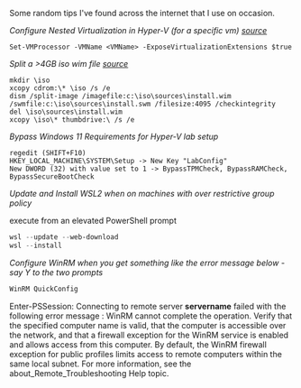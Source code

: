 Some random tips I've found across the internet that I use on occasion.

*Configure Nested Virtualization in Hyper-V (for a specific vm) [source](https://docs.microsoft.com/en-us/virtualization/hyper-v-on-windows/user-guide/nested-virtualization)*

```
Set-VMProcessor -VMName <VMName> -ExposeVirtualizationExtensions $true
```

*Split a >4GB iso wim file [source](https://www.neowin.net/forum/topic/1242296-windows-server-2012-r2-dc-edition-uefi-install-nightmare/?do=findComment&comment=596707506)*

```
mkdir \iso
xcopy cdrom:\* \iso /s /e
dism /split-image /imagefile:c:\iso\sources\install.wim /swmfile:c:\iso\sources\install.swm /filesize:4095 /checkintegrity
del \iso\sources\install.wim
xcopy \iso\* thumbdrive:\ /s /e
```

*Bypass Windows 11 Requirements for Hyper-V lab setup*

```
regedit (SHIFT+F10)
HKEY_LOCAL_MACHINE\SYSTEM\Setup -> New Key "LabConfig"
New DWORD (32) with value set to 1 -> BypassTPMCheck, BypassRAMCheck, BypassSecureBootCheck
```

*Update and Install WSL2 when on machines with over restrictive group policy*

execute from an elevated PowerShell prompt

```powershell
wsl --update --web-download
wsl --install
```

*Configure WinRM when you get something like the error message below - say Y to the two prompts*

```powershell
WinRM QuickConfig
```

Enter-PSSession: Connecting to remote server **servername** failed with the following error message : WinRM cannot complete the operation. Verify that the specified computer name is valid, that the computer is accessible over the network, and that a firewall exception for the WinRM service is enabled and allows access from this computer. By default, the WinRM firewall exception for public profiles limits access to remote computers within the same local subnet. For more information, see the about_Remote_Troubleshooting Help topic.